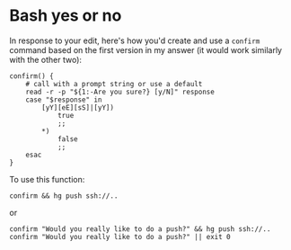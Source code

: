 # Bash yes or no

In response to your edit, here's how you'd create and use a `confirm` command based on the first
version in my answer (it would work similarly with the other two):

```
confirm() {
    # call with a prompt string or use a default
    read -r -p "${1:-Are you sure?} [y/N]" response
    case "$response" in
        [yY][eE][sS]|[yY])
            true
            ;;
        *)
            false
            ;;
    esac
}
```

To use this function:

```
confirm && hg push ssh://..
```

or

```
confirm "Would you really like to do a push?" && hg push ssh://..
confirm "Would you really like to do a push?" || exit 0
```
